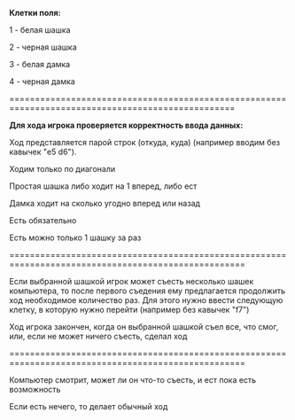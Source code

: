 **Клетки поля:**

1 - белая шашка

2 - черная шашка

3 - белая дамка

4 - черная дамка

==================================================================================================

**Для хода игрока проверяется корректность ввода данных:**

Ход представляется парой строк (откуда, куда) (например вводим без кавычек "e5 d6").

Ходим только по диагонали

Простая шашка либо ходит на 1 вперед, либо ест

Дамка ходит на сколько угодно вперед или назад

Есть обязательно

Есть можно только 1 шашку за раз

====================================================================================================

Если выбранной шашкой игрок может съесть несколько шашек компьютера, то после первого съедения ему предлагается продолжить ход необходимое количество раз.
Для этого нужно ввести следующую клетку, в которую нужно перейти (например без кавычек "f7")

Ход игрока закончен, когда он выбранной шашкой съел все, что смог, или, если не может ничего съесть, сделал ход

====================================================================================================

Компьютер смотрит, может ли он что-то съесть, и ест пока есть возможность

Если есть нечего, то делает обычный ход

